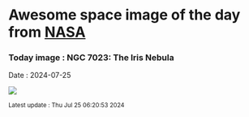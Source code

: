 
# Awesome space image of the day from [NASA](https://api.nasa.gov/)

### Today image : NGC 7023: The Iris Nebula
Date : 2024-07-25

![](https://apod.nasa.gov/apod/image/2407/NGC7023_LRGB_fin_sig1024.jpg)

<small>Latest update : Thu Jul 25 06:20:53 2024</small>
        